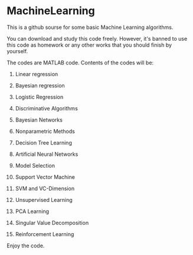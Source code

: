 MachineLearning
===============

This is a github sourse for some basic Machine Learning algorithms.

You can download and study this code freely. However, it's banned to use this code as 
homework or any other works that you should finish by yourself.

The codes are MATLAB code. Contents of the codes will be:

1. Linear regression

2. Bayesian regression

3. Logistic Regression

4. Discriminative Algorithms

5. Bayesian Networks

6. Nonparametric Methods

7. Decision Tree Learning

8. Artificial Neural Networks

9. Model Selection

10. Support Vector Machine

11. SVM and VC-Dimension

12. Unsupervised Learning

13. PCA  Learning

14. Singular Value Decomposition

15. Reinforcement Learning

  Enjoy the code.
